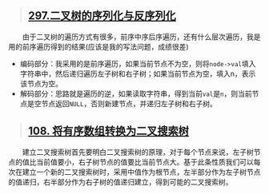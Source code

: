 > ## [297.二叉树的序列化与反序列化](https://leetcode-cn.com/problems/serialize-and-deserialize-binary-tree/)
&emsp;&emsp;由于二叉树的遍历方式有很多，前序中序后序遍历，还有什么层次遍历，我是用的前序遍历得到的结果(应该是我的写法问题，成绩很差)
* 编码部分：我采用的是前序遍历，如果当前节点不为空，则将`node->val`填入字符串中，然后递归遍历左子树和右子树；如果当前节点为空，填入n，表示该节点为空。
* 解码部分：思路就是遍历的逆，如果读取字符串，得到当前`val`是`n`，则当前节点是空节点返回`NULL`，否则新建节点，并递归左子树和右子树。

> ## [108. 将有序数组转换为二叉搜索树](https://leetcode-cn.com/problems/convert-sorted-array-to-binary-search-tree/)
&emsp;&emsp;建立二叉搜索树首先要明白二叉搜索树的原理，对于每个节点来说，左子树节点的值比当前值要小，右子树节点的值要比当前节点大。基于此条性质我们可以每次在建立一个新的二叉搜索树时，采用中值作为根节点，左半部分作为左子树节点的值递归，右半部分作为右子树的值递归建立，得到可能的二叉搜索树。
